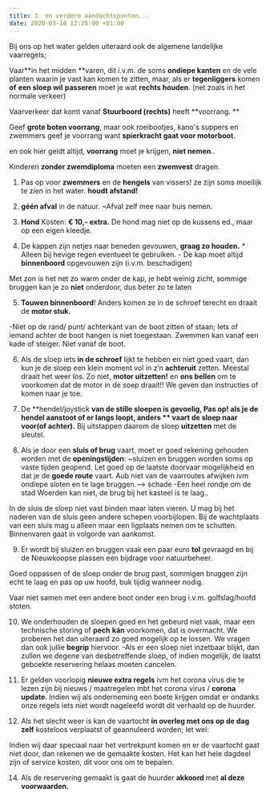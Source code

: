 ```yaml
---
title: 3. en verdere aandachtspunten...
date: 2020-03-18 12:25:00 +01:00
---
```


Bij ons op het water gelden uiteraard ook de algemene landelijke vaarregels;

Vaar**in het midden **varen, dit i.v.m. de soms **ondiepe kanten** en de vele planten waarin je vast kan komen te zitten, maar, als er **tegenliggers** komen **of** **een sloep wil** **passeren** moet je wat **rechts houden**. (net zoals in het normale verkeer)

Vaarverkeer dat komt vanaf **Stuurboord (rechts)** heeft **voorrang. **

Geef **grote boten voorrang**, maar ook roeibootjes, kano's suppers en zwemmers geef je voorrang want **spierkracht gaat voor motorboot**.

en ook hier geldt altijd, **voorrang** moet je krijgen, **niet nemen**..

Kinderen **zonder zwemdiploma** moeten een **zwemvest** dragen.

1) Pas op voor **zwemmers** en de **hengels** van vissers! ze zijn soms moeilijk te zien in het water. **houdt afstand!** 

2) **géén afval** in de natuur.  ~Afval zelf mee naar huis nemen.

3) **Hond** Kosten: **€ 10,- extra.** De hond mag niet op de kussens ed., maar op een eigen kleedje. 

4) De kappen zijn netjes naar beneden gevouwen, **graag zo houden.**  * Alleen bij hevige regen eventueel te gebruiken. - De kap moet altijd **binnenboord** opgevouwen zijn (i.v.m. beschadigen)

Met zon is het net zo warm onder de kap, je hebt weinig zicht,  sommige bruggen kan je zo **niet** onderdoor, dus beter zo te laten

5) **Touwen binnenboord**! Anders komen ze in de schroef terecht en draait de **motor stuk.**

-Niet op de rand/ punt/ achterkant van de boot zitten of staan; Iets of iemand achter de boot hangen is niet toegestaan. Zwemmen kan vanaf een kade of steiger. Niet vanaf de boot.

6) Als de sloep iets **in de schroef** lijkt te hebben en niet goed vaart, dan kun je de sloep een klein moment vol in z’n **achteruit** zetten. Meestal draait het weer los. Zo niet, **motor uitzetten!** en **ons bellen** om te voorkomen dat de motor in de soep draait!! We geven dan instructies of komen naar je toe.

7) De **hendel/joystick **van de stille sloepen is gevoelig, Pas op! als je de hendel **aanstoot** of er langs loopt, anders ** vaart de sloep naar voor(of achter).**
Bij uitstappen daarom de sloep **uitzetten** met de sleutel.

8) Als je door een **sluis of brug** vaart, moet er goed rekening gehouden worden met de **openingstijden**:   ~sluizen en bruggen worden soms op vaste tijden geopend. Let goed op de laatste doorvaar mogelijkheid en dat je de **goede route** vaart.
Aub niet van de vaarroutes afwijken ivm ondiepe sloten en te lage bruggen.--> schade
-Een heel rondje om de stad Woerden kan niet, de brug bij het kasteel is te laag..

In de sluis de sloep niet vast binden maar laten vieren.
U mag bij het naderen van de sluis geen andere schepen voorbijlopen. Bij de wachtplaats van een sluis mag u alleen maar een ligplaats nemen om te schutten. Binnenvaren gaat in volgorde van aankomst.

9) Er wordt bij sluizen en bruggen vaak een paar euro **tol** gevraagd en bij de Nieuwkoopse plassen een bijdrage voor natuurbeheer.

Goed oppassen of de sloep onder de brug past, sommigen bruggen zijn echt te laag en pas op uw hoofd, buk tijdig wanneer nodig.
 
Vaar niet samen met een andere boot onder een brug i.v.m. golfslag/hoofd stoten.

10) We onderhouden de sloepen goed en het gebeurd niet vaak, maar een technische storing of **pech** **kán** voorkomen, dat is overmacht. We proberen het dan uiteraard zo goed mogelijk op te lossen. We vragen dan ook jullie **begrip** hiervoor. 
-Als er een sloep niet inzetbaar blijkt, dan zullen we degene van desbetreffende sloep, of indien mogelijk, de laatst geboekte reservering helaas moeten cancelen.

11) Er gelden voorlopig **nieuwe extra regels** ivm het corona virus die te lezen zijn bij nieuws / maatregelen mbt het corona virus / **corona update**. Indien wij als onderneming een boete krijgen omdat er ondanks onze regels iets niet wordt nageleefd wordt dit verhaald op de huurder.

13) Als het slecht weer is kan de vaartocht **in overleg met ons op de dag zelf** kosteloos verplaatst of geannuleerd worden; 
let wel:

Indien wij daar speciaal naar het vertrekpunt komen en er de vaartocht gaat niet door, dan rekenen we de gemaakte kosten. Het kan het hele dagdeel zijn of service kosten, dit voor ons om te bepalen.

14) Als de reservering gemaakt is gaat de huurder **akkoord** met **al deze voorwaarden.**
